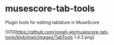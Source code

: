 # musescore-tab-tools
Plugin tools for editing tablature in MuseScore

![01](https://github.com/yonah-ag/musescore-tab-tools/blob/main/images/TabTools 1.4.2.png)
